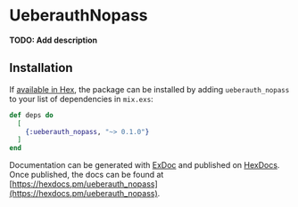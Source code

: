 # UeberauthNopass

**TODO: Add description**

## Installation

If [available in Hex](https://hex.pm/docs/publish), the package can be installed
by adding `ueberauth_nopass` to your list of dependencies in `mix.exs`:

```elixir
def deps do
  [
    {:ueberauth_nopass, "~> 0.1.0"}
  ]
end
```

Documentation can be generated with [ExDoc](https://github.com/elixir-lang/ex_doc)
and published on [HexDocs](https://hexdocs.pm). Once published, the docs can
be found at [https://hexdocs.pm/ueberauth_nopass](https://hexdocs.pm/ueberauth_nopass).

